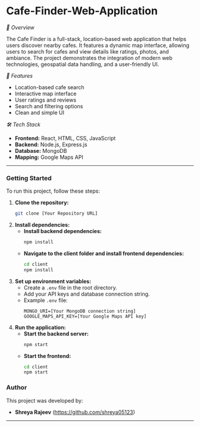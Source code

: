# Cafe-Finder-Web-Application

*📌 Overview*

The Cafe Finder is a full-stack, location-based web application that helps users discover nearby cafes. It features a dynamic map interface, allowing users to search for cafes and view details like ratings, photos, and ambiance. The project demonstrates the integration of modern web technologies, geospatial data handling, and a user-friendly UI.

*🚀 Features*

- Location-based cafe search
- Interactive map interface
- User ratings and reviews
- Search and filtering options
- Clean and simple UI

*🛠 Tech Stack*

- **Frontend:** React, HTML, CSS, JavaScript
- **Backend:** Node.js, Express.js
- **Database:** MongoDB
- **Mapping:** Google Maps API

---

### **Getting Started**

To run this project, follow these steps:

1.  **Clone the repository:**
    ```bash
    git clone [Your Repository URL]
    ```
2.  **Install dependencies:**
    * **Install backend dependencies:**
        ```bash
        npm install
        ```
    * **Navigate to the client folder and install frontend dependencies:**
        ```bash
        cd client
        npm install
        ```
3.  **Set up environment variables:**
    * Create a `.env` file in the root directory.
    * Add your API keys and database connection string.
    * Example `.env` file:
        ```
        MONGO_URI=[Your MongoDB connection string]
        GOOGLE_MAPS_API_KEY=[Your Google Maps API key]
        ```
4.  **Run the application:**
    * **Start the backend server:**
        ```bash
        npm start
        ```
    * **Start the frontend:**
        ```bash
        cd client
        npm start
        ```

### **Author**

This project was developed by:

- **Shreya Rajeev** (https://github.com/shreya05123)

---
